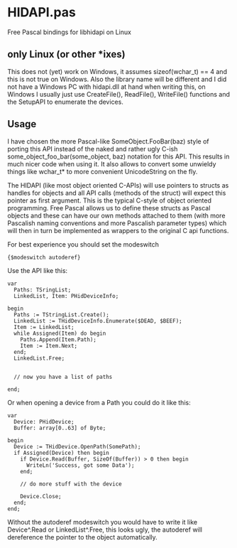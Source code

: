 # HIDAPI.pas
Free Pascal bindings for libhidapi on Linux

## only Linux (or other *ixes)

This does not (yet) work on Windows, it assumes sizeof(wchar_t) == 4 and this is not true on Windows. Also the library name will be different and I did not have a Windows PC with hidapi.dll at hand when writing this, on Windows I usually just use CreateFile(), ReadFile(), WriteFile() functions and the SetupAPI to enumerate the devices.

## Usage

I have chosen the more Pascal-like SomeObject.FooBar(baz) style of porting this API instead of the naked and rather ugly C-ish some_object_foo_bar(some_object, baz) notation for this API. This results in much nicer code when using it. It also allows to convert some unwieldy things like wchar_t* to more convenient UnicodeString on the fly.

The HIDAPI (like most object oriented C-APIs) will use pointers to structs as handles for objects and all API calls (methods of the struct) will expect this pointer as first argument. This is the typical C-style of object oriented programming. Free Pascal allows us to define these structs as Pascal objects and these can have our own methods attached to them (with more Pascalish naming conventions and more Pascalish parameter types) which will then in turn be implemented as wrappers to the original C api functions.

For best experience you should set the modeswitch

    {$modeswitch autoderef}
    

Use the API like this:

    var
      Paths: TSringList;
      LinkedList, Item: PHidDeviceInfo;
      
    begin
      Paths := TStringList.Create();
      LinkedList := THidDeviceInfo.Enumerate($DEAD, $BEEF);
      Item := LinkedList;
      while Assigned(Item) do begin
        Paths.Append(Item.Path);
        Item := Item.Next;
      end;
      LinkedList.Free;
      
      
      // now you have a list of paths
      
    end;
    
Or when opening a device from a Path you could do it like this:

    
    var
      Device: PHidDevice;
      Buffer: array[0..63] of Byte;
      
    begin
      Device := THidDevice.OpenPath(SomePath);
      if Assigned(Device) then begin
        if Device.Read(Buffer, SizeOf(Buffer)) > 0 then begin
          WriteLn('Success, got some Data');
        end;
        
        // do more stuff with the device
        
        Device.Close;
      end;
    end;
    
Without the autoderef modeswitch you would have to write it like  Device^.Read or LinkedList^.Free, this looks ugly, the autoderef will dereference the pointer to the object automatically.

